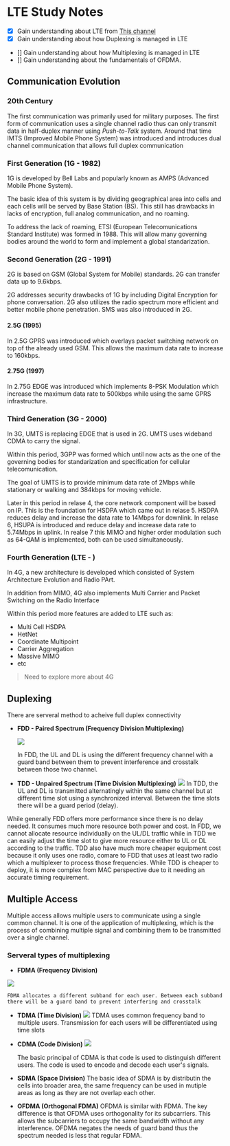 # LTE Study Notes

- [x] Gain understanding about LTE from [This channel](https://www.youtube.com/@LTE4G/videos)
- [x] Gain understanding about how Duplexing is managed in LTE
- [] Gain understanding about how Multiplexing is managed in LTE
- [] Gain understanding about the fundamentals of OFDMA.



## Communication Evolution

### 20th Century
The first communication was primarily used for military purposes. The first form of communication uses a single channel radio thus can only transmit data in half-duplex manner using *Push-to-Talk* system. Around that time IMTS (Improved Mobile Phone System) was introduced and introduces dual channel communication that allows full duplex communication

### First Generation (1G - 1982) 
1G is developed by Bell Labs and popularly known as AMPS (Advanced Mobile Phone System).

The basic idea of this system is by dividing geographical area into cells and each cells will be served by Base Station (BS). This still has drawbacks in lacks of encryption, full analog communication, and no roaming.

To address the lack of roaming, ETSI (European Telecomunications Standard Institute) was formed in 1988. This will allow many governing bodies around the world to form and implement a global standarization.

### Second Generation (2G - 1991)
2G is based on GSM (Global System for Mobile) standards. 2G can transfer data up to 9.6kbps.

2G addresses security drawbacks of 1G by including Digital Encryption for phone conversation. 2G also utilizes the radio spectrum more efficient and better mobile phone penetration. SMS was also introduced in 2G.

#### 2.5G (1995)
In 2.5G GPRS was introduced which overlays packet switching network on top of the already used GSM. This allows the maximum data rate to increase to 160kbps.
#### 2.75G (1997)
In 2.75G EDGE was introduced which implements 8-PSK Modulation which increase the maximum data rate to 500kbps while using the same GPRS infrastructure.

### Third Generation (3G - 2000)
In 3G, UMTS is replacing EDGE that is used in 2G. UMTS uses wideband CDMA to carry the signal.

 Within this period, 3GPP was formed which until now acts as the one of the governing bodies for standarization and specification for cellular telecomunication.

 The goal of UMTS is to provide minimum data rate of 2Mbps while stationary or walking and 384kbps for moving vehicle. 

Later in this period in relase 4, the core network component will be based on IP. This is the foundation for HSDPA which came out in relase 5. HSDPA reduces delay and increase the data rate to 14Mbps for downlink. In relase 6, HSUPA is introduced and reduce delay and increase data rate to 5.74Mbps in uplink. In realse 7 this  MIMO and higher order modulation such as 64-QAM is implemented, both can be used simultaneously.

### Fourth Generation (LTE - )
In 4G, a new architecture is developed which consisted of System Architecture Evolution and Radio PArt.

In addition from MIMO, 4G also implements Multi Carrier and Packet Switching on the Radio Interface

Within this period more features are added to LTE such as:
- Multi Cell HSDPA
- HetNet
- Coordinate Multipoint
- Carrier Aggregation
- Massive MIMO
- etc

>Need to explore more about 4G

## Duplexing
There are serveral method to acheive full duplex connectivity
    
- **FDD - Paired Spectrum (Frequency Division Multiplexing)**

    <img src="https://i.imgur.com/gBw5bPG.png"/>

    In FDD, the UL and DL is using the different frequency channel with a guard band between them to prevent interference and crosstalk between those two channel.

- **TDD - Unpaired Spectrum (Time Division Multiplexing)**
    <img src="https://i.imgur.com/ej73h0B.png"/>
    In TDD, the UL and DL is transmitted alternatingly within the same channel but at different time slot using a synchronized interval. Between the time slots there will be a guard period (delay).

While generally FDD offers more performance since there is no delay needed. It consumes much more resource both power and cost. In FDD, we cannot allocate resource individually on the UL/DL traffic while in TDD we can easily adjust the time slot to give more resource either to UL or DL according to the traffic. TDD also have much more cheaper equipment cost because it only uses one radio, comare to FDD that uses at least two radio which a multiplexer to process those frequencies. While TDD is cheaper to deploy, it is more complex from MAC perspective due to it needing an accurate timing requirement.

## Multiple Access
Multiple access allows multiple users to communicate using a single common channel. It is one of the application of multiplexing, which is the process of combining multiple signal and combining them to be transmitted over a single channel.

### Serveral types of multiplexing

- **FDMA (Frequency Division)**
 <img src="https://i.imgur.com/LB4KDXf.png"/>

    FDMA allocates a different subband for each user. Between each subband there will be a guard band to prevent interfering and crosstalk
- **TDMA (Time Division)**
    <img src="https://i.imgur.com/IsyDYzK.png">
    TDMA uses common frequency band to multiple users. Transmission for each users will be differentiated using time slots
- **CDMA (Code Division)**
    <img src="https://imgur.com/2GHUWuU.png">

    The basic principal of CDMA is that code is used to distinguish different users. The code is used to encode and decode each user's signals. 
- **SDMA (Space Division)**
    The basic idea of SDMA is by distributin the cells into broader area, the same frequency can be used in mutiple areas as long as they are not overlap each other.
- **OFDMA (Orthogonal FDMA)**
    OFDMA is similar with FDMA. The key difference is that OFDMA uses orthogonality for its subcarriers. This allows the subcarriers to occupy the same bandwidth without any interference. OFDMA negates the needs of guard band thus the spectrum needed is less that regular FDMA.







